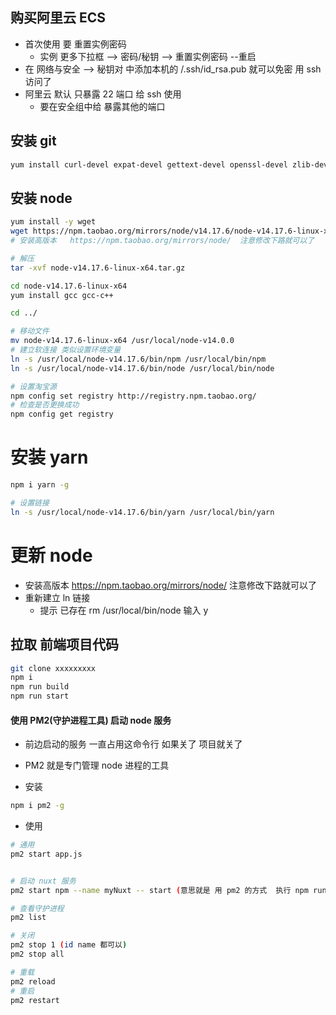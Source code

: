 ## 购买阿里云 ECS
- 首次使用 要 重置实例密码
    - 实例 更多下拉框  --> 密码/秘钥 --> 重置实例密码 --重启
- 在 网络与安全 --> 秘钥对 中添加本机的 /.ssh/id_rsa.pub 就可以免密 用 ssh  访问了
- 阿里云 默认 只暴露 22 端口   给  ssh 使用
    - 要在安全组中给 暴露其他的端口
  



## 安装 git
```sh
yum install curl-devel expat-devel gettext-devel openssl-devel zlib-devel git-core
```
## 安装 node
```sh
yum install -y wget
wget https://npm.taobao.org/mirrors/node/v14.17.6/node-v14.17.6-linux-x64.tar.gz
# 安装高版本   https://npm.taobao.org/mirrors/node/  注意修改下路就可以了

# 解压
tar -xvf node-v14.17.6-linux-x64.tar.gz

cd node-v14.17.6-linux-x64
yum install gcc gcc-c++

cd ../

# 移动文件
mv node-v14.17.6-linux-x64 /usr/local/node-v14.0.0
# 建立软连接 类似设置环境变量
ln -s /usr/local/node-v14.17.6/bin/npm /usr/local/bin/npm
ln -s /usr/local/node-v14.17.6/bin/node /usr/local/bin/node

# 设置淘宝源
npm config set registry http://registry.npm.taobao.org/
# 检查是否更换成功
npm config get registry

```

# 安装 yarn 
```sh
npm i yarn -g

# 设置链接
ln -s /usr/local/node-v14.17.6/bin/yarn /usr/local/bin/yarn

```

# 更新 node 
-  安装高版本   https://npm.taobao.org/mirrors/node/  注意修改下路就可以了
- 重新建立 ln 链接
    - 提示 已存在  rm /usr/local/bin/node  输入 y

## 拉取 前端项目代码
```sh
git clone xxxxxxxxx
npm i 
npm run build
npm run start
```

#### 使用 PM2(守护进程工具) 启动 node 服务

- 前边启动的服务 一直占用这命令行 如果关了 项目就关了
- PM2 就是专门管理 node 进程的工具

- 安装
```sh
npm i pm2 -g
```

- 使用 
```sh
# 通用 
pm2 start app.js


# 启动 nuxt 服务
pm2 start npm --name myNuxt -- start (意思就是 用 pm2 的方式  执行 npm run start 进程名字为 myNuxt)

# 查看守护进程
pm2 list

# 关闭
pm2 stop 1 (id name 都可以)
pm2 stop all

# 重载
pm2 reload
# 重启
pm2 restart
```